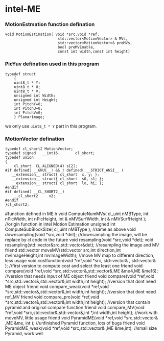 intel-ME
========
### MotionEstmation function defination
	void MotionEstimation( void *src,void *ref, 
							std::vector<MotionVector> & MVs,
 							std::vector<MotionVector>& preMVs, 
							bool preMVEnable,
							const int width,const int height)
### PicYuv defination used in this program

	typedef struct
	    {
		uint8_t * Y;
		uint8_t * U;
		uint8_t * V;
		unsigned int Width;
		unsigned int Height;
		int PitchY=0;
		int PitchU=0;
		int PitchV=0;
	    } PlanarImage;
we only use `uint8_t * Y` part in this program.
### MotionVector defination
	typedef cl_short2 MotionVector;
	typedef signed   __int16        cl_short;
	typedef union
	{
	    cl_short  CL_ALIGNED(4) s[2];
	#if defined( __GNUC__) && ! defined( __STRICT_ANSI__ )
	   __extension__ struct{ cl_short  x, y; };
	   __extension__ struct{ cl_short  s0, s1; };
	   __extension__ struct{ cl_short  lo, hi; };
	#endif
	#if defined( __CL_SHORT2__) 
	    __cl_short2     v2;
	#endif
	}cl_short2;

#function defined in ME.h
		void ComputeNumMVs( cl_uint nMBType, int nPicWidth, int nPicHeight, int & nMVSurfWidth, int & nMVSurfHeight );
		//origin function in intel Motion Estimation
		unsigned int ComputeSubBlockSize( cl_uint nMBType );
		//same as above
		void downsampling(void *src,void *det);
		//downsampling the image, will be replace by cl code in the future
		void resampling(void *src,void *det);
		void resampling(std::vector<MotionVector>&src,std::vector<MotionVector>&det);
		//resampling the image and MV
		friend std::vector<MotionVector> moveMV(std::vector<MotionVector> src,int direction,int mvImageHeight,int mvImageWidth);
		//move MV map to different direction, less usage
		void costfunction(void *ref,void *src,
				std::vector<MotionVector>& ,
				std::vector<MotionVector>& );
		//first version to compute cost and select the least one
		friend void compare(void *ref,void *src,std::vector<MotionVector>&,std::vector<MotionVector>&,ME &me4,ME &me16);
		//version that needs input of ME object
		friend void compare(void *ref,void *src,std::vector<MotionVector>&,std::vector<MotionVector>&,int width,int height);
		//version that dont need ME object
		friend void compare_weak(void *ref,void *src,std::vector<MotionVector>&,std::vector<MotionVector>&,int width,int height);
		//version that dont need ref_MV
		friend void compare_pro(void *ref,void *src,std::vector<MotionVector>&,std::vector<MotionVector>&,int width,int height);
		//version that contain pyramid and original compare function
		friend void compare_MV(void *ref,void *src,std::vector<MotionVector>&,std::vector<MotionVector>&,int *,int width,int height);
		//work with moveMV, little usage
		friend void PyramidME(void *ref,void *src,std::vector<MotionVector>& ,ME &me, int );
		//unfinished Pyramid function, lots of bugs
		friend void PyramidME_weak(void *ref,void *src,std::vector<MotionVector>& ,ME &me,int);
		//small size Pyramid, work well